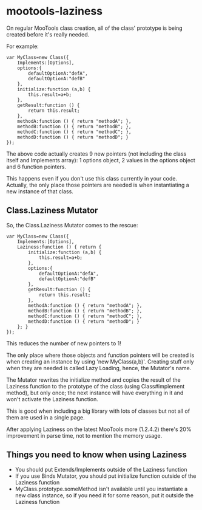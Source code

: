mootools-laziness
=================

On regular MooTools class creation, all of the class' prototype is being created before it's really needed.

For example:

	var MyClass=new Class({
		Implements:[Options],
		options:{
			defaultOptionA:"defA",
			defaultOptionA:"defB"
		},
		initialize:function (a,b) {
			this.result=a+b;
		},
		getResult:function () {
			return this.result;
		},
		methodA:function () { return "methodA"; },
		methodB:function () { return "methodB"; },
		methodC:function () { return "methodC"; },
		methodD:function () { return "methodD"; }
	});

The above code actually creates 9 new pointers (not including the class itself and Implements array): 1 options object, 2 values in the options object and 6 function pointers.

This happens even if you don't use this class currently in your code. Actually, the only place those pointers are needed is when instantiating a new instance of that class.


Class.Laziness Mutator
----------------------

So, the Class.Laziness Mutator comes to the rescue:

	var MyClass=new Class({
		Implements:[Options],
		Laziness:function () { return {
			initialize:function (a,b) {
				this.result=a+b;
			},
			options:{
				defaultOptionA:"defA",
				defaultOptionA:"defB"
			},
			getResult:function () {
				return this.result;
			},
			methodA:function () { return "methodA"; },
			methodB:function () { return "methodB"; },
			methodC:function () { return "methodC"; },
			methodD:function () { return "methodD"; }
		}; }
	});



This reduces the number of new pointers to 1!

The only place where those objects and function pointers will be created is when creating an instance by using 'new MyClass(a,b)'. Creating stuff only when they are needed is called Lazy Loading, hence, the Mutator's name.

The Mutator rewrites the initialize method and copies the result of the Laziness function to the prototype of the class (using Class#implement method), but only once; the next instance will have everything in it and won't activate the Laziness function.

This is good when including a big library with lots of classes but not all of them are used in a single page.

After applying Laziness on the latest MooTools more (1.2.4.2) there's 20% improvement in parse time, not to mention the memory usage.


Things you need to know when using Laziness
-------------------------------------------

* You should put Extends/Implements outside of the Laziness function
* If you use Binds Mutator, you should put initialize function outside of the Laziness function
* MyClass.prototype.someMethod isn't available until you instantiate a new class instance, so if you need it for some reason, put it outside the Laziness function
